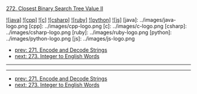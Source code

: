 [272. Closest Binary Search Tree Value II](https://leetcode.com/problems/closest-binary-search-tree-value-ii/)

[![java]](../java/272-closest-binary-search-tree-value-ii.md)
[![cpp]](../cpp/272-closest-binary-search-tree-value-ii.md)
[![c]](../c/272-closest-binary-search-tree-value-ii.md)
[![csharp]](../csharp/272-closest-binary-search-tree-value-ii.md)
[![ruby]](../ruby/272-closest-binary-search-tree-value-ii.md)
[![python]](../python/272-closest-binary-search-tree-value-ii.md)
[![js]](../js/272-closest-binary-search-tree-value-ii.md)
[java]: ../images/java-logo.png
[cpp]: ../images/cpp-logo.png
[c]: ../images/c-logo.png
[csharp]: ../images/csharp-logo.png
[ruby]: ../images/ruby-logo.png
[python]: ../images/python-logo.png
[js]: ../images/js-logo.png

- [prev: 271. Encode and Decode Strings](271-encode-and-decode-strings.md)
- [next: 273. Integer to English Words](273-integer-to-english-words.md)

---



---

- [prev: 271. Encode and Decode Strings](271-encode-and-decode-strings.md)
- [next: 273. Integer to English Words](273-integer-to-english-words.md)
